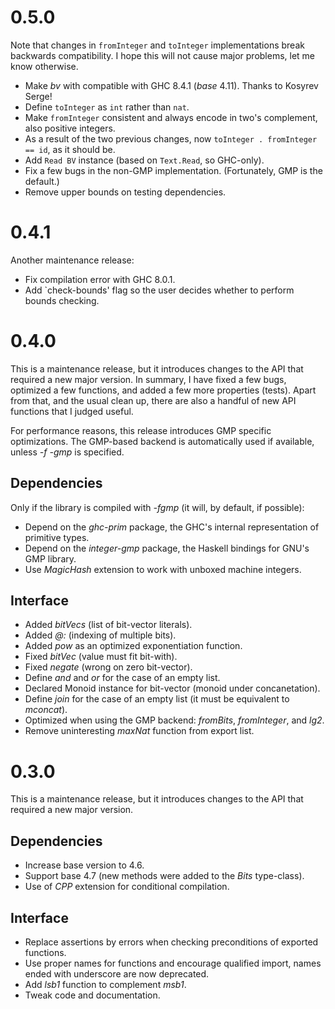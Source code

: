 
0.5.0
=====

Note that changes in `fromInteger` and `toInteger` implementations break backwards compatibility.
I hope this will not cause major problems, let me know otherwise.

* Make _bv_ with compatible with GHC 8.4.1 (_base_ 4.11). Thanks to Kosyrev Serge!
* Define `toInteger` as `int` rather than `nat`.
* Make `fromInteger` consistent and always encode in two's complement, also positive integers.
* As a result of the two previous changes, now `toInteger . fromInteger == id`, as it should be.
* Add `Read BV` instance (based on `Text.Read`, so GHC-only).
* Fix a few bugs in the non-GMP implementation. (Fortunately, GMP is the default.)
* Remove upper bounds on testing dependencies.

0.4.1
=====

Another maintenance release:

* Fix compilation error with GHC 8.0.1.
* Add `check-bounds' flag so the user decides whether to perform bounds checking.

0.4.0
=====

This is a maintenance release, but it introduces changes to the API that required a new major version.
In summary, I have fixed a few bugs, optimized a few functions, and added a few more properties (tests).
Apart from that, and the usual clean up, there are also a handful of new API functions that I judged useful.

For performance reasons, this release introduces GMP specific optimizations.
The GMP-based backend is automatically used if available, unless _-f -gmp_ is specified.

Dependencies
-----------

Only if the library is compiled with _-fgmp_ (it will, by default, if possible):

* Depend on the _ghc-prim_ package, the GHC's internal representation of primitive types.
* Depend on the _integer-gmp_ package, the Haskell bindings for GNU's GMP library.
* Use _MagicHash_ extension to work with unboxed machine integers.

Interface
---------

* Added _bitVecs_ (list of bit-vector literals).
* Added _@:_ (indexing of multiple bits).
* Added _pow_ as an optimized exponentiation function.
* Fixed _bitVec_ (value must fit bit-with).
* Fixed _negate_ (wrong on zero bit-vector).
* Define _and_ and _or_ for the case of an empty list.
* Declared Monoid instance for bit-vector (monoid under concanetation).
* Define _join_ for the case of an empty list (it must be equivalent to _mconcat_).
* Optimized when using the GMP backend: _fromBits_, _fromInteger_, and _lg2_.
* Remove uninteresting _maxNat_ function from export list.

0.3.0
=====

This is a maintenance release, but it introduces changes to the API that required a new major version.

Dependencies
-----------

* Increase base version to 4.6.
* Support base 4.7 (new methods were added to the _Bits_ type-class).
* Use of _CPP_ extension for conditional compilation.

Interface
---------

* Replace assertions by errors when checking preconditions of exported functions.
* Use proper names for functions and encourage qualified import, names ended with underscore are now deprecated.
* Add _lsb1_ function to complement _msb1_.
* Tweak code and documentation.

